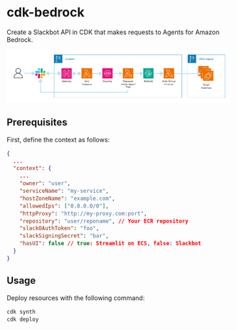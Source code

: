 cdk-bedrock
===========

Create a Slackbot API in CDK that makes requests to Agents for Amazon Bedrock.

![diagram_pt1](docs/diagram.png)

Prerequisites
-------------

First, define the context as follows:

```json
{
  ...
  "context": {
    ...
    "owner": "user",
    "serviceName": "my-service",
    "hostZoneName": "example.com",
    "allowedIps": ["0.0.0.0/0"],
    "httpProxy": "http://my-proxy.com:port",
    "repository": "user/reponame", // Your ECR repository
    "slackOAuthToken": "foo",
    "slackSigningSecret": "bar",
    "hasUI": false // true: Streamlit on ECS, false: Slackbot
  }
}
```

Usage
-----

Deploy resources with the following command:

```sh
cdk synth
cdk deploy
```
